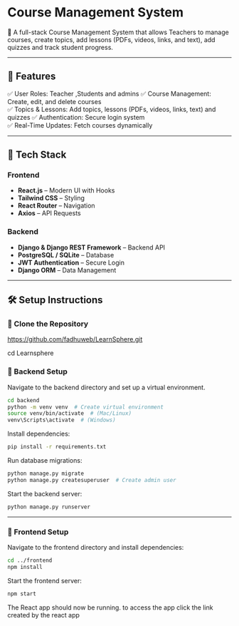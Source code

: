 # Course Management System

🚀 A full-stack  Course Management System that allows Teachers to manage courses, create topics, add lessons (PDFs, videos, links, and text), add quizzes and track student progress.

---

## 📌 Features

✅ User Roles: Teacher ,Students  and admins
✅ Course Management: Create, edit, and delete courses  
✅ Topics & Lessons: Add topics, lessons (PDFs, videos, links, text) and quizzes 
✅ Authentication: Secure login system  
✅ Real-Time Updates: Fetch courses dynamically  

---

## 📂 Tech Stack

### Frontend  
- **React.js** – Modern UI with Hooks  
- **Tailwind CSS** – Styling  
- **React Router** – Navigation  
- **Axios** – API Requests  

### Backend  
- **Django & Django REST Framework** – Backend API  
- **PostgreSQL / SQLite** – Database  
- **JWT Authentication** – Secure Login  
- **Django ORM** – Data Management  

---

## 🛠 Setup Instructions

### ⿡ Clone the Repository

https://github.com/fadhuweb/LearnSphere.git

cd Learnsphere

### ⿢ Backend Setup

Navigate to the backend directory and set up a virtual environment.

```bash
cd backend
python -m venv venv  # Create virtual environment
source venv/bin/activate  # (Mac/Linux)
venv\Scripts\activate  # (Windows)
```

Install dependencies:

```bash
pip install -r requirements.txt
```

Run database migrations:

```bash
python manage.py migrate
python manage.py createsuperuser  # Create admin user
```

Start the backend server:

```bash
python manage.py runserver
```

---

### ⿣ Frontend Setup

Navigate to the frontend directory and install dependencies:

```bash
cd ../frontend
npm install
```

Start the frontend server:

```bash
npm start
```

The React app should now be running. to access the app click the link created by the react app



